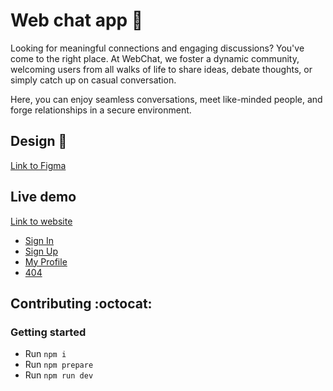 # Web chat app :milky_way:

Looking for meaningful connections and engaging discussions? You've come to the right place. At WebChat, we foster a dynamic community, welcoming users from all walks of life to share ideas, debate thoughts, or simply catch up on casual conversation.

Here, you can enjoy seamless conversations, meet like-minded people, and forge relationships in a secure environment.

## Design :art:

[Link to Figma](https://www.figma.com/file/9dNWlN52yssnOfbxHvzA1Z/Web-chat?type=design&node-id=0%3A1&mode=design&t=Yjczdu3gagS2FMBG-1)

## Live demo

[Link to website](https://deploy--spontaneous-panda-71c00f.netlify.app/)
- [Sign In](https://deploy--spontaneous-panda-71c00f.netlify.app/sign-in)
- [Sign Up](https://deploy--spontaneous-panda-71c00f.netlify.app/sign-up)
- [My Profile](https://deploy--spontaneous-panda-71c00f.netlify.app/my-profile)
- [404](https://deploy--spontaneous-panda-71c00f.netlify.app/abracadabra)


## Contributing :octocat:

### Getting started

- Run `npm i`
- Run `npm prepare`
- Run `npm run dev`
